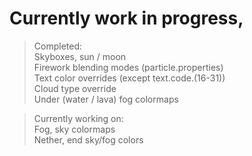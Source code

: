 # Currently work in progress,  

>Completed:  
Skyboxes, sun / moon  
Firework blending modes (particle.properties)  
Text color overrides (except text.code.(16-31))  
Cloud type override  
Under (water / lava) fog colormaps  

>Currently working on:  
Fog, sky colormaps  
Nether, end sky/fog colors  